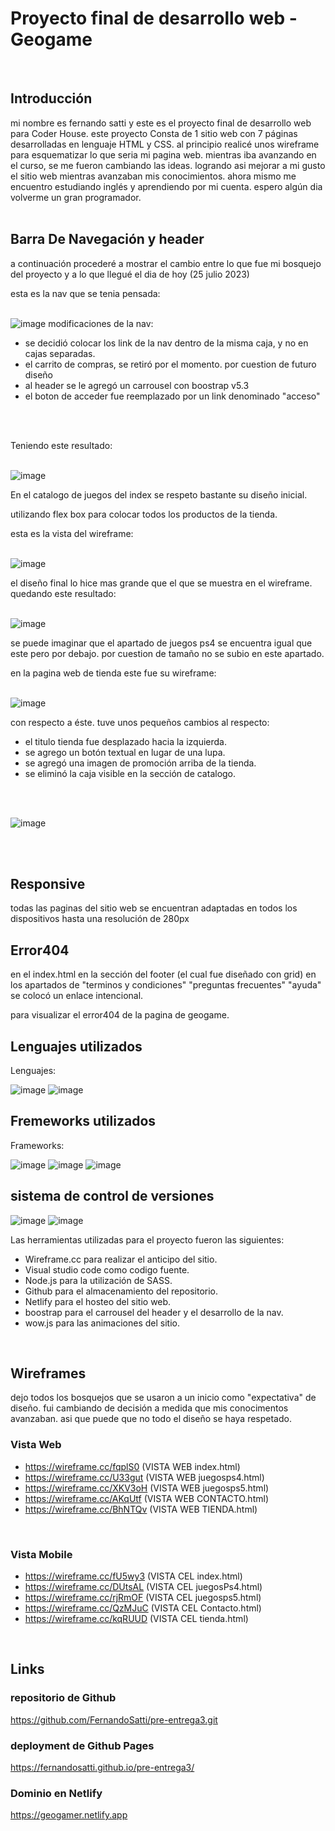 <h1> Proyecto final de desarrollo web - Geogame</h1>
<br>

<h2>Introducción</h2>
mi nombre es fernando satti y este es el proyecto final de desarrollo web para Coder House. este proyecto Consta de 1 sitio web con 7 páginas desarrolladas en lenguaje HTML y CSS.
al principio realicé unos wireframe para esquematizar lo que seria mi pagina web.
mientras iba avanzando en el curso, se me fueron cambiando las ideas. logrando asi mejorar a mi gusto el sitio web mientras avanzaban mis conocimientos.
ahora mismo me encuentro estudiando inglés y aprendiendo por mi cuenta. espero algún dia volverme un gran programador.
<br>
<br>

<h2>Barra De Navegación y header</h2>
 a continuación procederé a mostrar el cambio entre lo que fue mi bosquejo del proyecto y a lo que llegué el dia de hoy (25 julio 2023)

 esta es la nav que se tenia pensada:
<br>
<br>
 
![image](https://raw.githubusercontent.com/FernandoSatti/pre-entrega3/master/img-readme/wireframe-index.webp)
modificaciones de la nav:
- se decidió colocar los link de la nav dentro de la misma caja, y no en cajas separadas.
- el carrito de compras, se retiró por el momento. por cuestion de futuro diseño 
- al header se le agregó un carrousel con boostrap v5.3
- el boton de acceder fue reemplazado por un link denominado "acceso"
<br>
<br>

Teniendo este resultado:
<br>
<br>

![image](https://raw.githubusercontent.com/FernandoSatti/pre-entrega3/master/img-readme/wireframe-index-now.webp)

En el catalogo de juegos del index se respeto bastante su diseño inicial.

utilizando flex box para colocar todos los productos de la tienda.

 esta es la vista del wireframe:
 <br>
<br>

![image](https://raw.githubusercontent.com/FernandoSatti/pre-entrega3/master/img-readme/wireframe-index-games.webp)

el diseño final lo hice mas grande que el que se muestra en el wireframe. quedando este resultado:
<br>
<br>

![image](https://raw.githubusercontent.com/FernandoSatti/pre-entrega3/master/img-readme/games-now.webp)

se puede imaginar que el apartado de juegos ps4 se encuentra igual que este pero por debajo. por cuestion de tamaño no se subio en este apartado.

en la pagina web de tienda este fue su wireframe:
<br>
<br>

![image](https://raw.githubusercontent.com/FernandoSatti/pre-entrega3/master/img-readme/wireframe-tienda.webp)

con respecto a éste. tuve unos pequeños cambios al respecto:
- el titulo tienda fue desplazado hacia la izquierda.
- se agrego un botón textual en lugar de una lupa.
- se agregó una imagen de promoción arriba de la tienda.
- se eliminó la caja visible en la sección de catalogo.
<br>
<br>

![image](https://raw.githubusercontent.com/FernandoSatti/pre-entrega3/master/img-readme/tienda-now.webp)

<br>
<br>

<h2>Responsive</h2>

todas las paginas del sitio web se encuentran adaptadas en todos los dispositivos hasta una resolución de 280px
<br>

<h2>Error404</h2>
en el index.html en la sección del footer (el cual fue diseñado con grid) en los apartados de "terminos y condiciones" "preguntas frecuentes" "ayuda" se colocó un enlace intencional.

para visualizar el error404 de la pagina de geogame.
<br>
<h2>Lenguajes utilizados</h2>

Lenguajes:

![image](https://raw.githubusercontent.com/FernandoSatti/pre-entrega3/master/img-readme/svg-readme/html5.svg)
![image](https://raw.githubusercontent.com/FernandoSatti/pre-entrega3/master/img-readme/svg-readme/css3.svg)

<h2>Fremeworks utilizados</h2>

Frameworks:

![image](https://raw.githubusercontent.com/FernandoSatti/pre-entrega3/master/img-readme/svg-readme/boostrap.svg)
![image](https://raw.githubusercontent.com/FernandoSatti/pre-entrega3/master/img-readme/svg-readme/nodejs.svg)
![image](https://raw.githubusercontent.com/FernandoSatti/pre-entrega3/master/img-readme/svg-readme/sass.svg)

<h2>sistema de control de versiones</h2>

![image](https://raw.githubusercontent.com/FernandoSatti/pre-entrega3/master/img-readme/svg-readme/githubpages.svg)
![image](https://raw.githubusercontent.com/FernandoSatti/pre-entrega3/master/img-readme/svg-readme/github.svg)

Las herramientas utilizadas para el proyecto fueron las siguientes:
- Wireframe.cc para realizar el anticipo del sitio.
- Visual studio code como codigo fuente.
- Node.js para la utilización de SASS.
- Github para el almacenamiento del repositorio.
- Netlify para el hosteo del sitio web.
- boostrap para el carrousel del header y el desarrollo de la nav.
- wow.js para las animaciones del sitio.
<br>

<h2>Wireframes</h2>
dejo todos los bosquejos que se usaron a un inicio como "expectativa" de diseño. fui cambiando de decisión a medida que mis conocimentos avanzaban.
asi que puede que no todo el diseño se haya respetado.

<h3>Vista Web</h3>

- https://wireframe.cc/fqplS0 (VISTA WEB index.html)       
- https://wireframe.cc/U33gut (VISTA WEB juegosps4.html)   
- https://wireframe.cc/XKV3oH (VISTA WEB juegosps5.html)   
- https://wireframe.cc/AKqUtf (VISTA WEB CONTACTO.html)    
- https://wireframe.cc/BhNTQv (VISTA WEB TIENDA.html)      
<br>

<h3>Vista Mobile</h3>

- https://wireframe.cc/fU5wy3 (VISTA CEL index.html)
- https://wireframe.cc/DUtsAL (VISTA CEL juegosPs4.html)
- https://wireframe.cc/rjRmOF (VISTA CEL juegosps5.html)
- https://wireframe.cc/QzMJuC (VISTA CEL Contacto.html)
- https://wireframe.cc/kqRUUD (VISTA CEL tienda.html)
<br>

<h2>Links</h2>

<h3>repositorio de Github</h3>

https://github.com/FernandoSatti/pre-entrega3.git

<h3>deployment de Github Pages</h3>

https://fernandosatti.github.io/pre-entrega3/

<h3>Dominio en Netlify</h3>

https://geogamer.netlify.app

